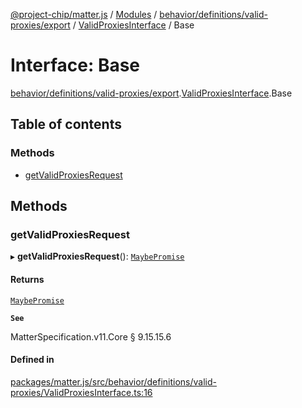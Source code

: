 [@project-chip/matter.js](../README.md) / [Modules](../modules.md) / [behavior/definitions/valid-proxies/export](../modules/behavior_definitions_valid_proxies_export.md) / [ValidProxiesInterface](../modules/behavior_definitions_valid_proxies_export.ValidProxiesInterface.md) / Base

# Interface: Base

[behavior/definitions/valid-proxies/export](../modules/behavior_definitions_valid_proxies_export.md).[ValidProxiesInterface](../modules/behavior_definitions_valid_proxies_export.ValidProxiesInterface.md).Base

## Table of contents

### Methods

- [getValidProxiesRequest](behavior_definitions_valid_proxies_export.ValidProxiesInterface.Base.md#getvalidproxiesrequest)

## Methods

### getValidProxiesRequest

▸ **getValidProxiesRequest**(): [`MaybePromise`](../modules/util_export.md#maybepromise)

#### Returns

[`MaybePromise`](../modules/util_export.md#maybepromise)

**`See`**

MatterSpecification.v11.Core § 9.15.15.6

#### Defined in

[packages/matter.js/src/behavior/definitions/valid-proxies/ValidProxiesInterface.ts:16](https://github.com/project-chip/matter.js/blob/904d0c9b952b91f28a21803759c5e5c66ee4d272/packages/matter.js/src/behavior/definitions/valid-proxies/ValidProxiesInterface.ts#L16)
